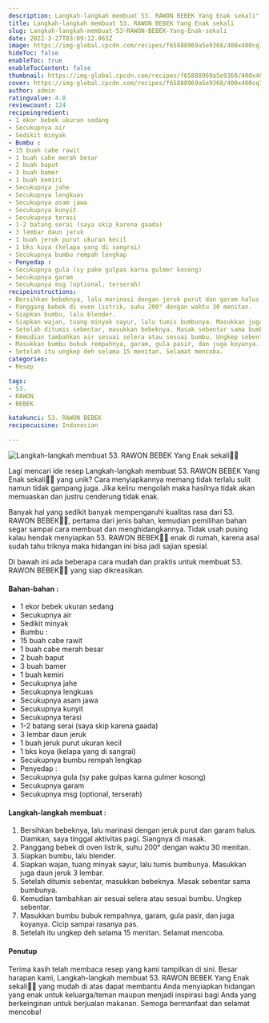 ```yaml
---
description: Langkah-langkah membuat 53. RAWON BEBEK Yang Enak sekali"
title: Langkah-langkah membuat 53. RAWON BEBEK Yang Enak sekali
slug: Langkah-langkah-membuat-53-RAWON-BEBEK-Yang-Enak-sekali
date: 2022-3-27T03:09:12.063Z
image: https://img-global.cpcdn.com/recipes/f65888969a5e9368/400x400cq70/photo.jpg
hideToc: false
enableToc: true
enableTocContent: false
thumbnail: https://img-global.cpcdn.com/recipes/f65888969a5e9368/400x400cq70/photo.jpg
cover: https://img-global.cpcdn.com/recipes/f65888969a5e9368/400x400cq70/photo.jpg
author: admin
ratingvalue: 4.8
reviewcount: 124
recipeingredient:
- 1 ekor bebek ukuran sedang
- Secukupnya air
- Sedikit minyak
- Bumbu :
- 15 buah cabe rawit
- 1 buah cabe merah besar
- 2 buah baput
- 3 buah bamer
- 1 buah kemiri
- Secukupnya jahe
- Secukupnya lengkuas
- Secukupnya asam jawa
- Secukupnya kunyit
- Secukupnya terasi
- 1-2 batang serai (saya skip karena gaada)
- 3 lembar daun jeruk
- 1 buah jeruk purut ukuran kecil
- 1 bks koya (kelapa yang di sangrai)
- Secukupnya bumbu rempah lengkap
- Penyedap :
- Secukupnya gula (sy pake gulpas karna gulmer kosong)
- Secukupnya garam
- Secukupnya msg (optional, terserah)
recipeinstructions:
- Bersihkan bebeknya, lalu marinasi dengan jeruk purut dan garam halus. Diamkan, saya tinggal aktivitas pagi. Siangnya di masak.
- Panggang bebek di oven listrik, suhu 200° dengan waktu 30 menitan.
- Siapkan bumbu, lalu blender.
- Siapkan wajan, tuang minyak sayur, lalu tumis bumbunya. Masukkan juga daun jeruk 3 lembar.
- Setelah ditumis sebentar, masukkan bebeknya. Masak sebentar sama bumbunya.
- Kemudian tambahkan air sesuai selera atau sesuai bumbu. Ungkep sebentar.
- Masukkan bumbu bubuk rempahnya, garam, gula pasir, dan juga koyanya. Cicip sampai rasanya pas.
- Setelah itu ungkep deh selama 15 menitan. Selamat mencoba.
categories:
- Resep

tags:
- 53.
- RAWON
- BEBEK

katakunci: 53. RAWON BEBEK
recipecuisine: Indonesian

---
```


![Langkah-langkah membuat 53. RAWON BEBEK Yang Enak sekali👩‍🍳](https://img-global.cpcdn.com/recipes/f65888969a5e9368/400x400cq70/photo.jpg)

Lagi mencari ide resep Langkah-langkah membuat 53. RAWON BEBEK Yang Enak sekali👩‍🍳 yang unik? Cara menyiapkannya memang tidak terlalu sulit namun tidak gampang juga. Jika keliru mengolah maka hasilnya tidak akan memuaskan dan justru cenderung tidak enak.

Banyak hal yang sedikit banyak mempengaruhi kualitas rasa dari 53. RAWON BEBEK👩‍🍳, pertama dari jenis bahan, kemudian pemilihan bahan segar sampai cara membuat dan menghidangkannya. Tidak usah pusing kalau hendak menyiapkan 53. RAWON BEBEK👩‍🍳 enak di rumah, karena asal sudah tahu triknya maka hidangan ini bisa jadi sajian spesial.

Di bawah ini ada beberapa cara mudah dan praktis untuk membuat 53. RAWON BEBEK👩‍🍳 yang siap dikreasikan.

<!--inarticleads1-->

#### Bahan-bahan :

- 1 ekor bebek ukuran sedang
- Secukupnya air
- Sedikit minyak
- Bumbu :
- 15 buah cabe rawit
- 1 buah cabe merah besar
- 2 buah baput
- 3 buah bamer
- 1 buah kemiri
- Secukupnya jahe
- Secukupnya lengkuas
- Secukupnya asam jawa
- Secukupnya kunyit
- Secukupnya terasi
- 1-2 batang serai (saya skip karena gaada)
- 3 lembar daun jeruk
- 1 buah jeruk purut ukuran kecil
- 1 bks koya (kelapa yang di sangrai)
- Secukupnya bumbu rempah lengkap
- Penyedap :
- Secukupnya gula (sy pake gulpas karna gulmer kosong)
- Secukupnya garam
- Secukupnya msg (optional, terserah)

<!--inarticleads2-->

#### Langkah-langkah membuat :

1. Bersihkan bebeknya, lalu marinasi dengan jeruk purut dan garam halus. Diamkan, saya tinggal aktivitas pagi. Siangnya di masak.
1. Panggang bebek di oven listrik, suhu 200° dengan waktu 30 menitan.
1. Siapkan bumbu, lalu blender.
1. Siapkan wajan, tuang minyak sayur, lalu tumis bumbunya. Masukkan juga daun jeruk 3 lembar.
1. Setelah ditumis sebentar, masukkan bebeknya. Masak sebentar sama bumbunya.
1. Kemudian tambahkan air sesuai selera atau sesuai bumbu. Ungkep sebentar.
1. Masukkan bumbu bubuk rempahnya, garam, gula pasir, dan juga koyanya. Cicip sampai rasanya pas.
1. Setelah itu ungkep deh selama 15 menitan. Selamat mencoba.

#### Penutup

Terima kasih telah membaca resep yang kami tampilkan di sini. Besar harapan kami, Langkah-langkah membuat 53. RAWON BEBEK Yang Enak sekali👩‍🍳 yang mudah di atas dapat membantu Anda menyiapkan hidangan yang enak untuk keluarga/teman maupun menjadi inspirasi bagi Anda yang berkeinginan untuk berjualan makanan. Semoga bermanfaat dan selamat mencoba!